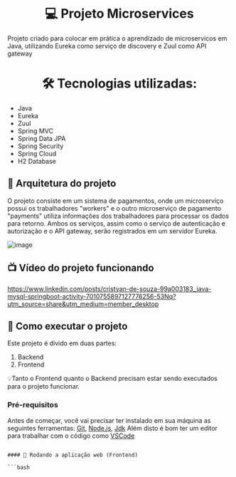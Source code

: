<h1 align="center"> 💻 Projeto Microservices </h1>

<p>Projeto criado para colocar em prática o aprendizado de microservicos em Java, utilizando Eureka como serviço de discovery e Zuul como API gateway
</p>

<h1 align="center"> 🛠 Tecnologias utilizadas: </h1>

- Java
- Eureka
- Zuul
- Spring MVC
- Spring Data JPA
- Spring Security
- Spring Cloud
- H2 Database

## 🎨 Arquitetura do projeto

O projeto consiste em um sistema de pagamentos, onde um microserviço possui os trabalhadores "workers" e o outro microserviço de pagamento "payments" utiliza informações dos trabalhadores para processar os dados para retorno.
Ambos os serviços, assim como o serviço de autenticação e autorização e o API gateway, serão registrados em um servidor Eureka.

![image](https://github.com/CristyanSouza/microservices/assets/104795862/52bc9de4-7326-41f9-a65a-c36f1cd53e02)



## 📺 Vídeo do projeto funcionando

https://www.linkedin.com/posts/cristyan-de-souza-99a003183_java-mysql-springboot-activity-7010755897127776256-53Nq?utm_source=share&utm_medium=member_desktop

## 🚀 Como executar o projeto

Este projeto é divido em duas partes:
1. Backend 
2. Frontend


💡Tanto o Frontend quanto o Backend precisam estar sendo executados para o projeto funcionar.

### Pré-requisitos

Antes de começar, você vai precisar ter instalado em sua máquina as seguintes ferramentas:
[Git](https://git-scm.com), [Node.js](https://nodejs.org/en/), [Jdk](https://www.oracle.com/eg/java/technologies/downloads/)
Além disto é bom ter um editor para trabalhar com o código como [VSCode](https://code.visualstudio.com/)


```

#### 🧭 Rodando a aplicação web (Frontend)

```bash


